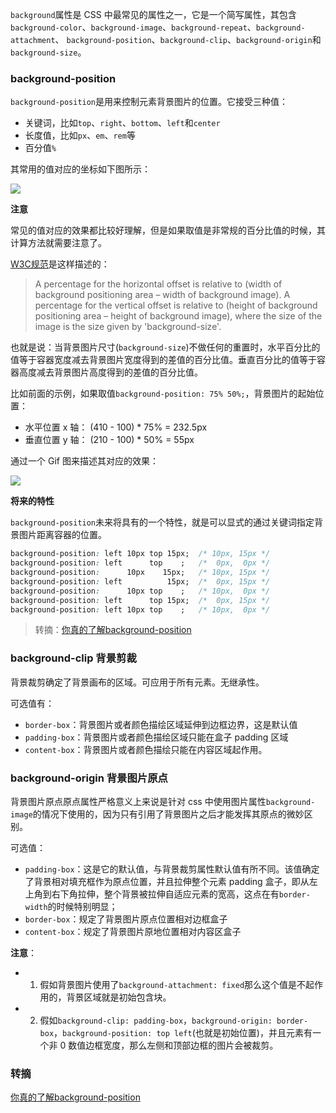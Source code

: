 `background`属性是 CSS 中最常见的属性之一，它是一个简写属性，其包含`background-color`、`background-image`、`background-repeat`、`background-attachment`、 `background-position`、`background-clip`、`background-origin`和`background-size`。

### background-position
`background-position`是用来控制元素背景图片的位置。它接受三种值：

- 关键词，比如`top`、`right`、`bottom`、`left`和`center`
- 长度值，比如`px`、`em`、`rem`等
- 百分值`%`

其常用的值对应的坐标如下图所示：

![](http://7xkt52.com1.z0.glb.clouddn.com/markdown/1484662450241.png)

**注意**

常见的值对应的效果都比较好理解，但是如果取值是非常规的百分比值的时候，其计算方法就需要注意了。

[W3C规范](https://www.w3.org/TR/css3-background/#the-background-origin)是这样描述的：

> A percentage for the horizontal offset is relative to (width of background positioning area – width of background image). A percentage for the vertical offset is relative to (height of background positioning area – height of background image), where the size of the image is the size given by 'background-size'.

也就是说：当背景图片尺寸(`background-size`)不做任何的重置时，水平百分比的值等于容器宽度减去背景图片宽度得到的差值的百分比值。垂直百分比的值等于容器高度减去背景图片高度得到的差值的百分比值。

比如前面的示例，如果取值`background-position: 75% 50%;`，背景图片的起始位置：

* 水平位置 x 轴： (410 - 100) * 75% = 232.5px
* 垂直位置 y 轴： (210 - 100) * 50% = 55px

通过一个 Gif 图来描述其对应的效果：

![](http://7xkt52.com1.z0.glb.clouddn.com/Zz6n6vY.jpg)

**将来的特性**

`background-position`未来将具有的一个特性，就是可以显式的通过关键词指定背景图片距离容器的位置。

```css
background-position: left 10px top 15px;  /* 10px, 15px */
background-position: left      top    ;   /*  0px,  0px */
background-position:      10px    15px;   /* 10px, 15px */
background-position: left          15px;  /*  0px, 15px */
background-position:      10px top    ;   /* 10px,  0px */
background-position: left      top 15px;  /*  0px, 15px */
background-position: left 10px top    ;   /* 10px,  0px */
```

> 转摘：[你真的了解background-position](http://www.w3cplus.com/css/background-position-with-percent.html)

### background-clip 背景剪裁
背景裁剪确定了背景画布的区域。可应用于所有元素。无继承性。

可选值有：

- `border-box`：背景图片或者颜色描绘区域延伸到边框边界，这是默认值
- `padding-box`：背景图片或者颜色描绘区域只能在盒子 padding 区域
- `content-box`：背景图片或者颜色描绘只能在内容区域起作用。

### background-origin 背景图片原点
背景图片原点原点属性严格意义上来说是针对 css 中使用图片属性`background-image`的情况下使用的，因为只有引用了背景图片之后才能发挥其原点的微妙区别。

可选值：

- `padding-box`：这是它的默认值，与背景裁剪属性默认值有所不同。该值确定了背景相对填充框作为原点位置，并且拉伸整个元素 padding 盒子，即从左上角到右下角拉伸，整个背景被拉伸自适应元素的宽高，这点在有`border-width`的时候特别明显；
- `border-box`：规定了背景图片原点位置相对边框盒子
- `content-box`：规定了背景图片原地位置相对内容区盒子

**注意**：

* 1. 假如背景图片使用了`background-attachment: fixed`那么这个值是不起作用的，背景区域就是初始包含块。
* 2. 假如`background-clip: padding-box`，`background-origin: border-box`，`background-position: top left`(也就是初始位置)，并且元素有一个非 0 数值边框宽度，那么左侧和顶部边框的图片会被裁剪。


### 转摘
[你真的了解background-position](http://web.jobbole.com/89957/)

